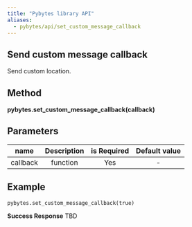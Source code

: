 ```yaml
---
title: "Pybytes library API"
aliases:
  - pybytes/api/set_custom_message_callback
---
```


**Send custom message callback**
----
  Send custom location.

**Method**
----
**pybytes.set_custom_message_callback(callback)**

**Parameters**
----
| name  | Description   | is Required    | Default value
| ------------- |:-------------:|:-------------:|:-------------:|
| callback   | function | Yes   | -  |

**Example**
----
`pybytes.set_custom_message_callback(true)`

**Success Response**
TBD
